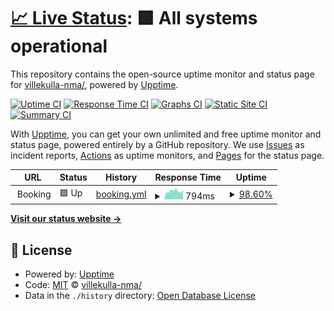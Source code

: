 # [📈 Live Status](https://villekulla-nma/.github.io/booking): <!--live status--> **🟩 All systems operational**

This repository contains the open-source uptime monitor and status page for [villekulla-nma/](https://villekulla-nma/.github.io/booking), powered by [Upptime](https://github.com/upptime/upptime).

[![Uptime CI](https://github.com/villekulla-nma//booking/workflows/Uptime%20CI/badge.svg)](https://github.com/villekulla-nma//booking/actions?query=workflow%3A%22Uptime+CI%22)
[![Response Time CI](https://github.com/villekulla-nma//booking/workflows/Response%20Time%20CI/badge.svg)](https://github.com/villekulla-nma//booking/actions?query=workflow%3A%22Response+Time+CI%22)
[![Graphs CI](https://github.com/villekulla-nma//booking/workflows/Graphs%20CI/badge.svg)](https://github.com/villekulla-nma//booking/actions?query=workflow%3A%22Graphs+CI%22)
[![Static Site CI](https://github.com/villekulla-nma//booking/workflows/Static%20Site%20CI/badge.svg)](https://github.com/villekulla-nma//booking/actions?query=workflow%3A%22Static+Site+CI%22)
[![Summary CI](https://github.com/villekulla-nma//booking/workflows/Summary%20CI/badge.svg)](https://github.com/villekulla-nma//booking/actions?query=workflow%3A%22Summary+CI%22)

With [Upptime](https://upptime.js.org), you can get your own unlimited and free uptime monitor and status page, powered entirely by a GitHub repository. We use [Issues](https://github.com/villekulla-nma//booking/issues) as incident reports, [Actions](https://github.com/villekulla-nma//booking/actions) as uptime monitors, and [Pages](https://villekulla-nma/.github.io/booking) for the status page.

<!--start: status pages-->
<!-- This summary is generated by Upptime (https://github.com/upptime/upptime) -->
<!-- Do not edit this manually, your changes will be overwritten -->
<!-- prettier-ignore -->
| URL | Status | History | Response Time | Uptime |
| --- | ------ | ------- | ------------- | ------ |
| <img alt="" src="https://favicons.githubusercontent.com/null" height="13"> Booking | 🟩 Up | [booking.yml](https://github.com/villekulla-nma/monitor-booking/commits/HEAD/history/booking.yml) | <details><summary><img alt="Response time graph" src="./graphs/booking/response-time-week.png" height="20"> 794ms</summary><br><a href="https://villekulla-nma.github.io/monitor-booking/history/booking"><img alt="Response time 988" src="https://img.shields.io/endpoint?url=https%3A%2F%2Fraw.githubusercontent.com%2Fvillekulla-nma%2Fmonitor-booking%2FHEAD%2Fapi%2Fbooking%2Fresponse-time.json"></a><br><a href="https://villekulla-nma.github.io/monitor-booking/history/booking"><img alt="24-hour response time 772" src="https://img.shields.io/endpoint?url=https%3A%2F%2Fraw.githubusercontent.com%2Fvillekulla-nma%2Fmonitor-booking%2FHEAD%2Fapi%2Fbooking%2Fresponse-time-day.json"></a><br><a href="https://villekulla-nma.github.io/monitor-booking/history/booking"><img alt="7-day response time 794" src="https://img.shields.io/endpoint?url=https%3A%2F%2Fraw.githubusercontent.com%2Fvillekulla-nma%2Fmonitor-booking%2FHEAD%2Fapi%2Fbooking%2Fresponse-time-week.json"></a><br><a href="https://villekulla-nma.github.io/monitor-booking/history/booking"><img alt="30-day response time 777" src="https://img.shields.io/endpoint?url=https%3A%2F%2Fraw.githubusercontent.com%2Fvillekulla-nma%2Fmonitor-booking%2FHEAD%2Fapi%2Fbooking%2Fresponse-time-month.json"></a><br><a href="https://villekulla-nma.github.io/monitor-booking/history/booking"><img alt="1-year response time 957" src="https://img.shields.io/endpoint?url=https%3A%2F%2Fraw.githubusercontent.com%2Fvillekulla-nma%2Fmonitor-booking%2FHEAD%2Fapi%2Fbooking%2Fresponse-time-year.json"></a></details> | <details><summary><a href="https://villekulla-nma.github.io/monitor-booking/history/booking">98.60%</a></summary><a href="https://villekulla-nma.github.io/monitor-booking/history/booking"><img alt="All-time uptime 98.09%" src="https://img.shields.io/endpoint?url=https%3A%2F%2Fraw.githubusercontent.com%2Fvillekulla-nma%2Fmonitor-booking%2FHEAD%2Fapi%2Fbooking%2Fuptime.json"></a><br><a href="https://villekulla-nma.github.io/monitor-booking/history/booking"><img alt="24-hour uptime 99.75%" src="https://img.shields.io/endpoint?url=https%3A%2F%2Fraw.githubusercontent.com%2Fvillekulla-nma%2Fmonitor-booking%2FHEAD%2Fapi%2Fbooking%2Fuptime-day.json"></a><br><a href="https://villekulla-nma.github.io/monitor-booking/history/booking"><img alt="7-day uptime 98.60%" src="https://img.shields.io/endpoint?url=https%3A%2F%2Fraw.githubusercontent.com%2Fvillekulla-nma%2Fmonitor-booking%2FHEAD%2Fapi%2Fbooking%2Fuptime-week.json"></a><br><a href="https://villekulla-nma.github.io/monitor-booking/history/booking"><img alt="30-day uptime 99.52%" src="https://img.shields.io/endpoint?url=https%3A%2F%2Fraw.githubusercontent.com%2Fvillekulla-nma%2Fmonitor-booking%2FHEAD%2Fapi%2Fbooking%2Fuptime-month.json"></a><br><a href="https://villekulla-nma.github.io/monitor-booking/history/booking"><img alt="1-year uptime 98.05%" src="https://img.shields.io/endpoint?url=https%3A%2F%2Fraw.githubusercontent.com%2Fvillekulla-nma%2Fmonitor-booking%2FHEAD%2Fapi%2Fbooking%2Fuptime-year.json"></a></details>

<!--end: status pages-->

[**Visit our status website →**](https://villekulla-nma/.github.io/booking)

## 📄 License

- Powered by: [Upptime](https://github.com/upptime/upptime)
- Code: [MIT](./LICENSE) © [villekulla-nma/](https://villekulla-nma/.github.io/booking)
- Data in the `./history` directory: [Open Database License](https://opendatacommons.org/licenses/odbl/1-0/)
